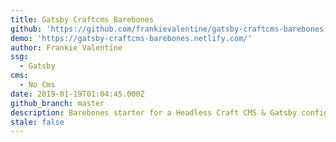 ```yaml
---
title: Gatsby Craftcms Barebones
github: 'https://github.com/frankievalentine/gatsby-craftcms-barebones'
demo: 'https://gatsby-craftcms-barebones.netlify.com/'
author: Frankie Valentine
ssg:
  - Gatsby
cms:
  - No Cms
date: 2019-01-19T01:04:45.000Z
github_branch: master
description: Barebones starter for a Headless Craft CMS & Gatsby configuration.
stale: false
---
```

